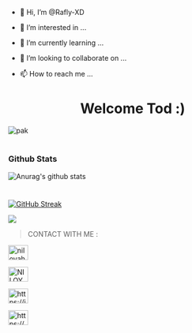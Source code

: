 - 👋 Hi, I’m @Rafly-XD

- 👀 I’m interested in ...

- 🌱 I’m currently learning ...

- 💞️ I’m looking to collaborate on ...

- 📫 How to reach me ...

<!---

Rafly-XD/Rafly-XD is a ✨ special ✨ repository because its `README.md` (this file) appears on your GitHub profile.

You can click the Preview link to take a look at your changes.

--->

###### <h1 align="center"> Welcome Tod :) </h1>

![pak](https://user-images.githubusercontent.com/106127876/169942333-42db0e85-a8ba-48a3-b399-22dd17b30988.gif)

#

### Github Stats

![Anurag's github stats](https://github-readme-stats.vercel.app/api?username=Rafly-XD&show_icons=true&theme=radical)<br>

#

[![GitHub Streak](http://github-readme-streak-stats.herokuapp.com?user=Rafly-XD&theme=merko&date_format=M%20j%5B%2C%20Y%5D)](https://git.io/streak-stats)

<img align="center" src="https://github-readme-stats.anuraghazra1.vercel.app/api/top-langs/?username=MohsinTheLegend&layout=compact&theme=chartreuse-dark" />

> CONTACT WITH ME :

<p align="left">

<a href="https://twitter.com/" target="blank"><img align="center" src="https://raw.githubusercontent.com/rahuldkjain/github-profile-readme-generator/master/src/images/icons/Social/twitter.svg" alt="niloyahmed" height="30" width="40" /></a>

<a href="https://www.facebook.com/profile.php?id=100024897226317" target="blank"><img align="center" src="https://raw.githubusercontent.com/rahuldkjain/github-profile-readme-generator/master/src/images/icons/Social/facebook.svg" alt="NILOY.VAU.6" height="30" width="40" /></a>

<a href="https://instagram.com/its.raflyyy_?igshid=YmMyMTA2M2Y=" target="blank"><img align="center" src="https://raw.githubusercontent.com/rahuldkjain/github-profile-readme-generator/master/src/images/icons/Social/instagram.svg" alt="https://instagram.com/its.raflyyy_?igshid=YmMyMTA2M2Y=" height="30" width="40" /></a>

<a href="https://youtube.com/c/RaflyXD
" target="blank"><img align="center" src="https://raw.githubusercontent.com/rahuldkjain/github-profile-readme-generator/master/src/images/icons/Social/youtube.svg" alt="https://youtube.com/c/RaflyXD" height="30" width="40" /></a>


